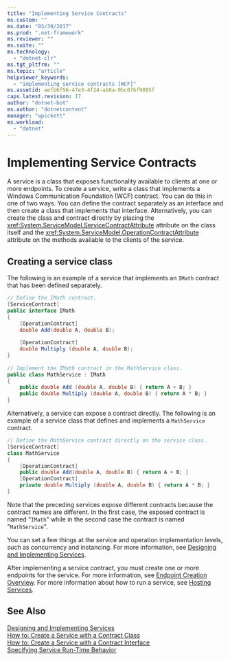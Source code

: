 ```yaml
---
title: "Implementing Service Contracts"
ms.custom: ""
ms.date: "03/30/2017"
ms.prod: ".net-framework"
ms.reviewer: ""
ms.suite: ""
ms.technology: 
  - "dotnet-clr"
ms.tgt_pltfrm: ""
ms.topic: "article"
helpviewer_keywords: 
  - "implementing service contracts [WCF]"
ms.assetid: aefb6f56-47e3-4f24-ab0a-9bc07bf9885f
caps.latest.revision: 17
author: "dotnet-bot"
ms.author: "dotnetcontent"
manager: "wpickett"
ms.workload: 
  - "dotnet"
---
```

# Implementing Service Contracts
A service is a class that exposes functionality available to clients at one or more endpoints. To create a service, write a class that implements a Windows Communication Foundation (WCF) contract. You can do this in one of two ways. You can define the contract separately as an interface and then create a class that implements that interface. Alternatively, you can create the class and contract directly by placing the <xref:System.ServiceModel.ServiceContractAttribute> attribute on the class itself and the <xref:System.ServiceModel.OperationContractAttribute> attribute on the methods available to the clients of the service.  
  
## Creating a service class  
 The following is an example of a service that implements an `IMath` contract that has been defined separately.  
  
```csharp  
// Define the IMath contract.  
[ServiceContract]  
public interface IMath  
{  
    [OperationContract]   
    double Add(double A, double B);  
  
    [OperationContract]  
    double Multiply (double A, double B);  
}  
  
// Implement the IMath contract in the MathService class.  
public class MathService : IMath  
{  
    public double Add (double A, double B) { return A + B; }  
    public double Multiply (double A, double B) { return A * B; }  
}  
```  
  
 Alternatively, a service can expose a contract directly. The following is an example of a service class that defines and implements a `MathService` contract.  
  
```csharp  
// Define the MathService contract directly on the service class.  
[ServiceContract]  
class MathService  
{  
    [OperationContract]  
    public double Add(double A, double B) { return A + B; }  
    [OperationContract]  
    private double Multiply (double A, double B) { return A * B; }  
}  
```  
  
 Note that the preceding services expose different contracts because the contract names are different. In the first case, the exposed contract is named "`IMath`" while in the second case the contract is named "`MathService`".  
  
 You can set a few things at the service and operation implementation levels, such as concurrency and instancing. For more information, see [Designing and Implementing Services](../../../docs/framework/wcf/designing-and-implementing-services.md).  
  
 After implementing a service contract, you must create one or more endpoints for the service. For more information, see [Endpoint Creation Overview](../../../docs/framework/wcf/endpoint-creation-overview.md). For more information about how to run a service, see [Hosting Services](../../../docs/framework/wcf/hosting-services.md).  
  
## See Also  
 [Designing and Implementing Services](../../../docs/framework/wcf/designing-and-implementing-services.md)  
 [How to: Create a Service with a Contract Class](../../../docs/framework/wcf/feature-details/how-to-create-a-wcf-contract-with-a-class.md)  
 [How to: Create a Service with a Contract Interface](../../../docs/framework/wcf/feature-details/how-to-create-a-service-with-a-contract-interface.md)  
 [Specifying Service Run-Time Behavior](../../../docs/framework/wcf/specifying-service-run-time-behavior.md)
